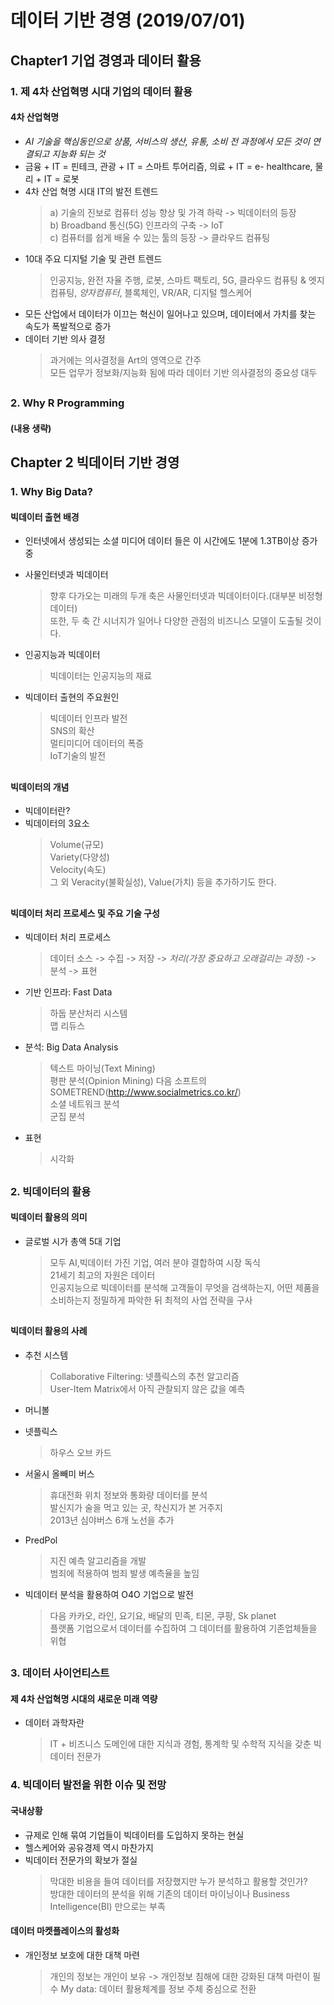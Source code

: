 # 데이터 기반 경영  (2019/07/01)
## Chapter1 기업 경영과 데이터 활용
### 1. 제 4차 산업혁명 시대 기업의 데이터 활용 
####  4차 산업혁명
- *AI 기술을 핵심동인으로 상품, 서비스의 생산, 유통, 소비 전 과정에서 모든 것이 연결되고 지능화 되는 것*   
- 금융 + IT = 핀테크, 관광 + IT = 스마트 투어리즘, 의료 + IT = e- healthcare, 물리 + IT = 로봇   
- 4차 산업 혁명 시대 IT의 발전 트렌드   
  > a) 기술의 진보로 컴퓨터 성능 향상 및 가격 하락 -> 빅데이터의 등장    
  > b) Broadband 통신(5G) 인프라의 구축  -> IoT  
  > c) 컴퓨터를 쉽게 배울 수 있는 툴의 등장   -> 클라우드 컴퓨팅  
- 10대 주요 디지털 기술 및 관련 트렌드 
  > 인공지능, 완전 자율 주행, 로봇, 스마트 팩토리, 5G, 클라우드 컴퓨팅 & 엣지 컴퓨팅, *양자컴퓨터*, 블록체인, VR/AR, 디지털 헬스케어   
- 모든 산업에서 데이터가 이끄는 혁신이 일어나고 있으며, 데이터에서 가치를 찾는 속도가 폭발적으로 증가
- 데이터 기반 의사 결정 
  > 과거에는 의사결정을 Art의 영역으로 간주  
  > 모든 업무가 정보화/지능화 됨에 따라 데이터 기반 의사결정의 중요성 대두  
##  
  
### 2. Why R Programming 
#### (내용 생략)


## Chapter 2 빅데이터 기반 경영
### 1. Why Big Data?
#### 빅데이터 출현 배경 
- 인터넷에서 생성되는 소셜 미디어 데이터 들은 이 시간에도 1분에 1.3TB이상 증가 중
- 사물인터넷과 빅데이터 
  > 향후 다가오는 미래의 두개 축은 사물인터넷과 빅데이터이다.(대부분 비정형 데이터)  
  > 또한, 두 축 간 시너지가 일어나 다양한 관점의 비즈니스 모델이 도출될 것이다.  
  
- 인공지능과 빅데이터 
  > 빅데이터는 인공지능의 재료  
  
- 빅데이터 출현의 주요원인
  > 빅데이터 인프라 발전  
  > SNS의 확산  
  > 멀티미디어 데이터의 폭증  
  > IoT기술의 발전  
##
#### 빅데이터의 개념 
- 빅데이터란?
- 빅데이터의 3요소 
  > Volume(규모)  
  > Variety(다양성)  
  > Velocity(속도)  
  > 그 외 Veracity(불확실성), Value(가치) 등을 추가하기도 한다. 
##  

#### 빅데이터 처리 프로세스 및 주요 기술 구성 
- 빅데이터 처리 프로세스
  > 데이터 소스 -> 수집 -> 저장 -> *처리(가장 중요하고 오래걸리는 과정)* -> 분석 -> 표현
  
- 기반 인프라: Fast Data
  > 하둡 분산처리 시스템  
  > 맵 리듀스 
  
- 분석: Big Data Analysis  
  > 텍스트 마이닝(Text Mining)  
  > 평판 분석(Opinion Mining)
  > 다음 소프트의 SOMETREND(http://www.socialmetrics.co.kr/)  
  > 소셜 네트워크 분석  
  > 군집 분석  
  
- 표현 
  > 시각화  
##
### 2. 빅데이터의 활용
#### 빅데이터 활용의 의미 
- 글로벌 시가 총액 5대 기업 
  > 모두 AI,빅데이터 가진 기업, 여러 분야 결합하여 시장 독식   
  > 21세기 최고의 자원은 데이터   
  > 인공지능으로 빅데이터를 분석해 고객들이 무엇을 검색하는지, 어떤 제품을 소비하는지 정밀하게 파악한 뒤 최적의 사업 전략을 구사 
  ##
#### 빅데이터 활용의 사례 
- 추천 시스템
  > Collaborative Filtering: 넷플릭스의 추천 알고리즘   
  > User-Item Matrix에서 아직 관찰되지 않은 값을 예측  
  
- 머니볼 
  > 
- 넷플릭스 
  > 하우스 오브 카드  
  
- 서울시 올빼미 버스
  > 휴대전화 위치 정보와 통화량 데이터를 분석   
  > 발신지가 술을 먹고 있는 곳, 착신지가 본 거주지   
  > 2013년 심야버스 6개 노선을 추가    
  
- PredPol 
  > 지진 예측 알고리즘을 개발  
  > 범죄에 적용하여 범죄 발생 예측율을 높임  
  
- 빅데이터 분석을 활용하여 O4O 기업으로 발전  
  > 다음 카카오, 라인, 요기요, 배달의 민족, 티몬, 쿠팡, Sk planet   
  > 플랫폼 기업으로서 데이터를 수집하여 그 데이터를 활용하여 기존업체들을 위협  
##  
### 3. 데이터 사이언티스트
#### 제 4차 산업혁명 시대의 새로운 미래 역량 
- 데이터 과학자란 
  > IT + 비즈니스 도메인에 대한 지식과 경험, 통계학 및 수학적 지식을 갖춘 빅데이터 전문가  

 
### 4. 빅데이터 발전을 위한 이슈 및 전망 
#### 국내상황
- 규제로 인해 묶여 기업들이 빅데이터를 도입하지 못하는 현실
- 헬스케어와 공유경제 역시 마찬가지 
- 빅데이터 전문가의 확보가 절실
  > 막대한 비용을 들여 데이터를 저장했지만 누가 분석하고 활용할 것인가?   
  > 방대한 데이터의 분석을 위해 기존의 데이터 마이닝이나 Business Intelligence(BI) 만으로는 부족   

#### 데이터 마켓플레이스의 활성화 
- 개인정보 보호에 대한 대책 마련 
  > 개인의 정보는 개인이 보유 -> 개인정보 침해에 대한 강화된 대책 마련이 필수
  > My data: 데이터 활용체계를 정보 주체 중심으로 전환
